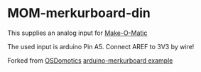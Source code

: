 MOM-merkurboard-din
=============================

This supplies an analog input for [Make-O-Matic](http://www.make-o-matic.io/)

The used input is arduino Pin A5.
Connect AREF to 3V3 by wire!

Forked from [OSDomotics](https://github.com/osdomotics/osd-contiki/tree/osd/examples/osd/arduino-merkurboard) [arduino-merkurboard example](../arduino-merkurboard)

